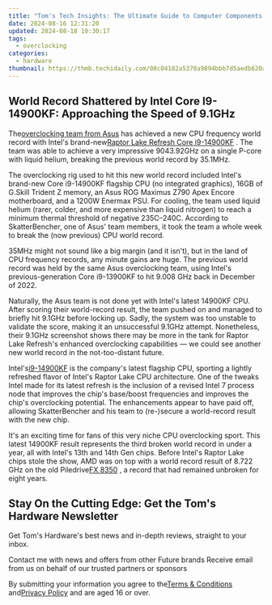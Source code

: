 ```yaml
---
title: "Tom's Tech Insights: The Ultimate Guide to Computer Components and Performance"
date: 2024-08-16 12:31:20
updated: 2024-08-18 10:30:17
tags:
  - overclocking
categories:
  - hardware
thumbnail: https://thmb.techidaily.com/08c04182a5370a9894bbb7d5aedb620a94eb3a5d17a6c123fae986b1d0cc282e.jpg
---
```


## World Record Shattered by Intel Core I9-14900KF: Approaching the Speed of 9.1GHz

The[overclocking team from Asus](https://www.youtube.com/watch?v=fb7pl7PZOYo) has achieved a new CPU frequency world record with Intel's brand-new[Raptor Lake Refresh Core i9-14900KF](https://tools.techidaily.com) . The team was able to achieve a very impressive 9043.92GHz on a single P-core with liquid helium, breaking the previous world record by 35.1MHz.  
  
 The overclocking rig used to hit this new world record included Intel's brand-new Core i9-14900KF flagship CPU (no integrated graphics), 16GB of G.Skill Trident Z memory, an Asus ROG Maximus Z790 Apex Encore motherboard, and a 1200W Enermax PSU. For cooling, the team used liquid helium (rarer, colder, and more expensive than liquid nitrogen) to reach a minimum thermal threshold of negative 235C–240C. According to SkatterBencher, one of Asus' team members, it took the team a whole week to break the (now previous) CPU world record.  
  
 35MHz might not sound like a big margin (and it isn't), but in the land of CPU frequency records, any minute gains are huge. The previous world record was held by the same Asus overclocking team, using Intel's previous-generation Core i9-13900KF to hit 9.008 GHz back in December of 2022.

 Naturally, the Asus team is not done yet with Intel's latest 14900KF CPU. After scoring their world-record result, the team pushed on and managed to briefly hit 9.1GHz before locking up. Sadly, the system was too unstable to validate the score, making it an unsuccessful 9.1GHz attempt. Nonetheless, their 9.1GHz screenshot shows there may be more in the tank for Raptor Lake Refresh's enhanced overclocking capabilities — we could see another new world record in the not-too-distant future.  
  
 Intel's[i9-14900KF](https://tools.techidaily.com) is the company's latest flagship CPU, sporting a lightly refreshed flavor of Intel's Raptor Lake CPU architecture. One of the tweaks Intel made for its latest refresh is the inclusion of a revised Intel 7 process node that improves the chip's base/boost frequencies and improves the chip's overclocking potential. The enhancements appear to have paid off, allowing SkatterBencher and his team to (re-)secure a world-record result with the new chip.  
  
 It's an exciting time for fans of this very niche CPU overclocking sport. This latest 14900KF result represents the third broken world record in under a year, all with Intel's 13th and 14th Gen chips. Before Intel's Raptor Lake chips stole the show, AMD was on top with a world record result of 8.722 GHz on the old Piledrive[FX 8350](https://tools.techidaily.com) , a record that had remained unbroken for eight years.

## Stay On the Cutting Edge: Get the Tom's Hardware Newsletter

 Get Tom's Hardware's best news and in-depth reviews, straight to your inbox.

 Contact me with news and offers from other Future brands  Receive email from us on behalf of our trusted partners or sponsors

 By submitting your information you agree to the[Terms & Conditions](https://futureplc.com/terms-conditions/) and[Privacy Policy](https://futureplc.com/privacy-policy/) and are aged 16 or over.

<ins class="adsbygoogle"
     style="display:block"
     data-ad-format="autorelaxed"
     data-ad-client="ca-pub-7571918770474297"
     data-ad-slot="1223367746"></ins>



<ins class="adsbygoogle"
     style="display:block"
     data-ad-client="ca-pub-7571918770474297"
     data-ad-slot="8358498916"
     data-ad-format="auto"
     data-full-width-responsive="true"></ins>
